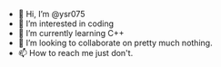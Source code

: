 - 👋 Hi, I’m @ysr075
- 👀 I’m interested in coding
- 🌱 I’m currently learning C++
- 💞️ I’m looking to collaborate on pretty much nothing.
- 📫 How to reach me just don't.

<!---
ysr075/ysr075 is a ✨ special ✨ repository because its `README.md` (this file) appears on your GitHub profile.
You can click the Preview link to take a look at your changes.
--->
